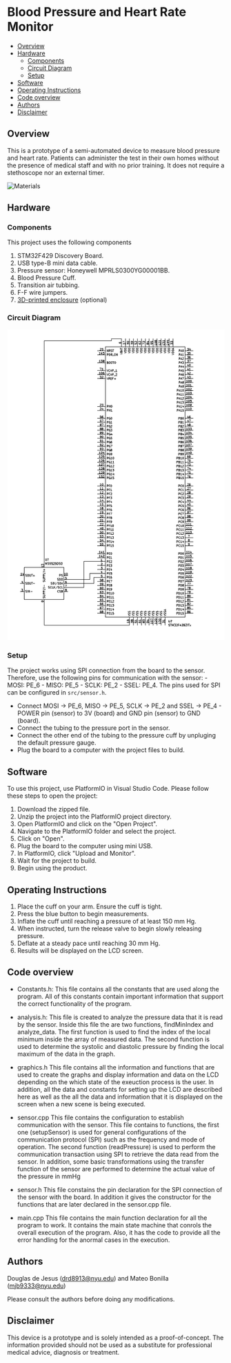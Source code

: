 # Blood Pressure and Heart Rate Monitor

- [Overview](#overview)
- [Hardware](#hardware)
  - [Components](#components)
  - [Circuit Diagram](#circuit-diagram)
  - [Setup](#setup)
- [Software](#software)
- [Operating Instructions](#operating-instructions)
- [Code overview](#code-overview)
- [Authors](#authors)
- [Disclaimer](#disclaimer)

## Overview

This is a prototype of a semi-automated device to measure blood pressure and heart rate.
Patients can administer the test in their own homes without the presence of medical staff
and with no prior training.
It does not require a stethoscope nor an external timer.

![Materials](assets/Materials.png?raw=true "Materials")

## Hardware

### Components

This project uses the following components

1. STM32F429 Discovery Board.
2. USB type-B mini data cable.
3. Pressure sensor: Honeywell MPRLS0300YG00001BB.
4. Blood Pressure Cuff.
5. Transition air tubbing.
6. F-F wire jumpers.
7. [3D-printed enclosure](https://github.com/dougyd92/3d-models/tree/main/microcontroller-enclosure) (optional)

### Circuit Diagram

![Circuit Diagram](assets/Sensor_Board_Connection.png?raw=true "Circuit Diagram")

### Setup

The project works using SPI connection from the board to the sensor. Therefore, use the following pins for
communication with the sensor: - MOSI: PE_6 - MISO: PE_5 - SCLK: PE_2 - SSEL: PE_4.
The pins used for SPI can be configured in `src/sensor.h`.

- Connect MOSI -> PE_6, MISO -> PE_5, SCLK -> PE_2 and SSEL -> PE_4 - POWER pin (sensor) to 3V (board) and GND pin (sensor) to GND (board).
- Connect the tubing to the pressure port in the sensor.
- Connect the other end of the tubing to the pressure cuff by unpluging the default pressure gauge.
- Plug the board to a computer with the project files to build.

## Software

To use this project, use PlatformIO in Visual Studio Code. Please follow these steps to open the project:

1. Download the zipped file.
2. Unzip the project into the PlatformIO project directory.
3. Open PlatformIO and click on the "Open Project".
4. Navigate to the PlatformIO folder and select the project.
5. Click on "Open".
6. Plug the board to the computer using mini USB.
7. In PlatformIO, click "Upload and Monitor".
8. Wait for the project to build.
9. Begin using the product.

## Operating Instructions

1. Place the cuff on your arm. Ensure the cuff is tight.
2. Press the blue button to begin measurements.
3. Inflate the cuff until reaching a pressure of at least 150 mm Hg.
4. When instructed, turn the release valve to begin slowly releasing pressure.
5. Deflate at a steady pace until reaching 30 mm Hg.
6. Results will be displayed on the LCD screen.

## Code overview

- Constants.h:
  This file contains all the constants that are used along the program. All of this constants
  contain important information that support the correct functionality of the program.

- analysis.h:
  This file is created to analyze the pressure data that it is read by the sensor. Inside this
  file the are two functions, findMinIndex and analyze_data. The first function is used to find
  the index of the local minimum inside the array of measured data. The second function is used
  to determine the systolic and diastolic pressure by finding the local maximum of the data in
  the graph.

- graphics.h
  This file contains all the information and functions that are used to create the graphs and
  display information and data on the LCD depending on the which state of the exeuction process
  is the user. In addition, all the data and constants for setting up the LCD are described here
  as well as the all the data and information that it is displayed on the screen when a new scene
  is being executed.

- sensor.cpp
  This file contains the configuration to establish communication with the sensor. This file contains
  to functions, the first one (setupSensor) is used for general configurations of the communication
  protocol (SPI) such as the frequency and mode of operation. The second function (readPressure) is
  used to perform the communication transaction using SPI to retrieve the data read from the sensor.
  In addition, some basic transformations using the transfer function of the sensor are performed to
  determine the actual value of the pressure in mmHg

- sensor.h
  This file constains the pin declaration for the SPI connection of the sensor with the board. In addition
  it gives the constructor for the functions that are later declared in the sensor.cpp file.

- main.cpp
  This file contains the main function declaration for all the program to work. It contains the main state
  machine that conrols the overall execution of the program. Also, it has the code to provide all the error
  handling for the anormal cases in the execution.

## Authors

Douglas de Jesus (drd8913@nyu.edu) and Mateo Bonilla (mjb9333@nyu.edu)

Please consult the authors before doing any modifications.

## Disclaimer

This device is a prototype and is solely intended as a proof-of-concept.
The information provided should not be used as a substitute for professional medical advice, diagnosis or treatment.
